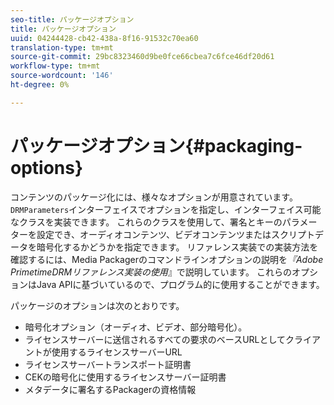 ```yaml
---
seo-title: パッケージオプション
title: パッケージオプション
uuid: 04244428-cb42-438a-8f16-91532c70ea60
translation-type: tm+mt
source-git-commit: 29bc8323460d9be0fce66cbea7c6fce46df20d61
workflow-type: tm+mt
source-wordcount: '146'
ht-degree: 0%

---
```



# パッケージオプション{#packaging-options}

コンテンツのパッケージ化には、様々なオプションが用意されています。 `DRMParameters`インターフェイスでオプションを指定し、インターフェイス可能なクラスを実装できます。 これらのクラスを使用して、署名とキーのパラメーターを設定でき、オーディオコンテンツ、ビデオコンテンツまたはスクリプトデータを暗号化するかどうかを指定できます。 リファレンス実装での実装方法を確認するには、Media Packagerのコマンドラインオプションの説明を&#x200B;*『Adobe PrimetimeDRMリファレンス実装の使用*』で説明しています。 これらのオプションはJava APIに基づいているので、プログラム的に使用することができます。

パッケージのオプションは次のとおりです。

* 暗号化オプション（オーディオ、ビデオ、部分暗号化）。
* ライセンスサーバーに送信されるすべての要求のベースURLとしてクライアントが使用するライセンスサーバーURL
* ライセンスサーバートランスポート証明書
* CEKの暗号化に使用するライセンスサーバー証明書
* メタデータに署名するPackagerの資格情報

